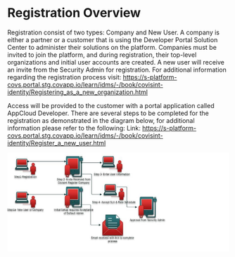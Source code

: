 # Registration Overview
Registration consist of two types: Company and New User. A company is either a partner or a customer that is using the Developer Portal Solution Center to administer their solutions on the platform. Companies must be invited to join the platform, and during registration, their top-level organizations and initial user accounts are created. A new user will receive an invite from the Security Admin for registration. For additional information regarding the registration process visit: https://s-platform-covs.portal.stg.covapp.io/learn/idms/-/book/covisint-identity/Registering_as_a_new_organization.html

Access will be provided to the customer with a portal application called AppCloud Developer. There are several steps to be completed for the registration as demonstrated in the diagram below, for additional information please refer to the following: 
Link: https://s-platform-covs.portal.stg.covapp.io/learn/idms/-/book/covisint-identity/Register_a_new_user.html

![](registeration_overview.jpg)

